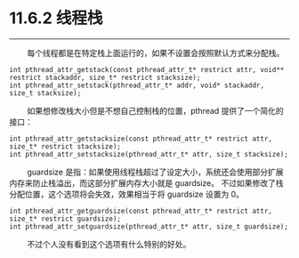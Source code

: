 # 11.6.2 线程栈
***

&emsp;&emsp;
每个线程都是在特定栈上面运行的，如果不设置会按照默认方式来分配栈。

    int pthread_attr_getstack(const pthread_attr_t* restrict attr, void** restrict stackaddr, size_t* restrict stacksize);
    int pthread_attr_setstack(pthread_attr_t* addr, void* stackaddr, size_t stacksize);

&emsp;&emsp;
如果想修改栈大小但是不想自己控制栈的位置，pthread 提供了一个简化的接口：

    int pthread_attr_getstacksize(const pthread_attr_t* restrict attr, size_t* restrict stacksize);
    int pthread_attr_setstacksize(pthread_attr_t* attr, size_t stacksize);

&emsp;&emsp;
guardsize 是指：如果使用线程栈超过了设定大小，系统还会使用部分扩展内存来防止栈溢出，而这部分扩展内存大小就是 guardsize。
不过如果修改了栈分配位置，这个选项将会失效，效果相当于将 guardsize 设置为 0。

    int pthread_attr_getguardsize(const pthread_attr_t* restrict attr, size_t* restrict guardsize);
    int pthread_attr_setguardsize(pthread_attr_t* attr, size_t guardsize);
    
&emsp;&emsp;
不过个人没有看到这个选项有什么特别的好处。